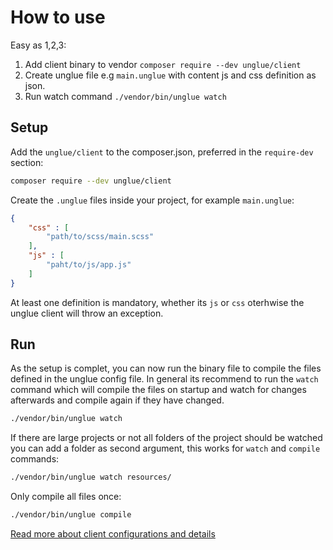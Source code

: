 # How to use

Easy as 1,2,3:

1. Add client binary to vendor `composer require --dev unglue/client`
2. Create unglue file e.g `main.unglue` with content js and css definition as json.
3. Run watch command `./vendor/bin/unglue watch`

## Setup

Add the `unglue/client` to the composer.json, preferred in the `require-dev` section:

```sh
composer require --dev unglue/client
```

Create the `.unglue` files inside your project, for example `main.unglue`:

```json
{
    "css" : [
        "path/to/scss/main.scss"
    ],
    "js" : [
        "paht/to/js/app.js"
    ]
}
```

At least one definition is mandatory, whether its `js` or `css` oterhwise the unglue client will throw an exception.

## Run 

As the setup is complet, you can now run the binary file to compile the files defined in the unglue config file. In general its recommend to run the `watch` command which will compile the files on startup and watch for changes afterwards and compile again if they have changed.

```sh
./vendor/bin/unglue watch
```

If there are large projects or not all folders of the project should be watched you can add a folder as second argument, this works for `watch` and `compile` commands:

```sh
./vendor/bin/unglue watch resources/
````

Only compile all files once:

```sh
./vendor/bin/unglue compile
```

[Read more about client configurations and details](client.md)